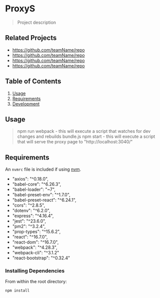 # ProxyS

> Project description

## Related Projects

- https://github.com/teamName/repo
- https://github.com/teamName/repo
- https://github.com/teamName/repo
- https://github.com/teamName/repo

## Table of Contents

1. [Usage](#Usage)
1. [Requirements](#requirements)
1. [Development](#development)

## Usage

> npm run webpack - this will execute a script that watches for dev changes and rebuilds bundle.js
> npm start - this will execute a script that will serve the proxy page to "http://localhost:3040/"

## Requirements

An `nvmrc` file is included if using [nvm](https://github.com/creationix/nvm).

- "axios": "^0.18.0",
- "babel-core": "^6.26.3",
- "babel-loader": "~7",
- "babel-preset-env": "^1.7.0",
- "babel-preset-react": "^6.24.1",
- "cors": "^2.8.5",
- "dotenv": "^6.2.0",
- "express": "^4.16.4",
- "jest": "^23.6.0",
- "pm2": "^3.2.4",
- "prop-types": "^15.6.2",
- "react": "^16.7.0",
- "react-dom": "^16.7.0",
- "webpack": "^4.28.3",
- "webpack-cli": "^3.1.2"
- "react-bootstrap": "^0.32.4"

### Installing Dependencies

From within the root directory:

```sh
npm install
```
